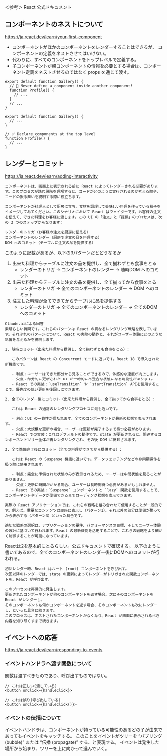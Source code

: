 ＜参考＞
React 公式ドキュメント

## コンポーネントのネストについて
https://ja.react.dev/learn/your-first-component

- コンポーネントがほかのコンポーネントをレンダーすることはできるが、 コンポーネントの定義をネストさせてはいけない。
- 代わりに、すべてのコンポーネントをトップレベルで定義する。
- 子コンポーネントが親コンポーネントの情報を必要とする場合は、コンポーネント定義をネストさせるのではなく props を通じて渡す。

```
export default function Gallery() {
  // 🔴 Never define a component inside another component!
  function Profile() {
    // ...
  }
  // ...
}
```

```
export default function Gallery() {
  // ...
}

// ✅ Declare components at the top level
function Profile() {
  // ...
}
```

## レンダーとコミット
https://ja.react.dev/learn/adding-interactivity

```
コンポーネントは、画面上に表示される前に React によってレンダーされる必要があります。このプロセスが踏む段階を理解すると、コードがどのように実行されるのか考える際や、コードの振る舞いを説明する際に役立ちます。

コンポーネントが料理人として厨房に立ち、食材を調理して美味しい料理を作っている様子をイメージしてみてください。このシナリオにおいて React はウェイターです。お客様の注文を伝えて、できた料理をお客様に渡します。この UI の「注文」と「提供」のプロセスは、次の 3 つのステップからなります：

レンダーのトリガ（お客様の注文を厨房に伝える）
コンポーネントのレンダー（厨房で注文の品を料理する）
DOM へのコミット（テーブルに注文の品を提供する）
```

このように記載があるが、以下の3パターンだとどうなるか
1. 出来た料理からテーブルに注文の品を提供し、全て揃わずとも食事をとる
   - レンダーのトリガ -> コンポーネントのレンダー -> 随時DOM へのコミット
2. 出来た料理からテーブルに注文の品を提供し、全て揃ってから食事をとる
   - レンダーのトリガ -> 全てのコンポーネントのレンダー -> DOM へのコミット
3. 注文した料理が全てできてからテーブルに品を提供する
   - レンダーのトリガ -> 全てのコンポーネントのレンダー -> 全てのDOM へのコミット

```
Claude.aiによる回答
素晴らしい質問です。これらのパターンは React の異なるレンダリング戦略を表しています。それぞれのパターンについて、React の実際の動作と、それがユーザー体験にどのような影響を与えるかを説明します。

1. 随時コミット（出来た料理から提供し、全て揃わずとも食事をとる）:

   このパターンは React の Concurrent モードに近いです。React 18 で導入された新機能です。

   - 利点：ユーザーはできた部分から見ることができるので、体感的な速度が向上します。
   - 欠点：部分的に更新された UI が一時的に不整合な状態になる可能性があります。
   - React での実装：`useTransition` や `startTransition` APIを使用することで、優先度の低い更新を後回しにできます。

2. 全てのレンダー後にコミット（出来た料理から提供し、全て揃ってから食事をとる）:

   これは React の通常のレンダリングプロセスに最も近いです。

   - 利点：UI の一貫性が保たれます。全てのコンポーネントが最新の状態で表示されます。
   - 欠点：大規模な更新の場合、ユーザーは更新が完了するまで待つ必要があります。
   - React での実装：これはデフォルトの動作です。state が更新されると、関連するコンポーネントツリー全体が再レンダリングされ、その後 DOM に反映されます。

3. 全て準備完了後にコミット（全ての料理ができてから提供する）:

   これは React の Suspense 機能に近いです。データフェッチングなどの非同期操作を扱う際に使用されます。

   - 利点：完全に準備された状態のみが表示されるため、ユーザーは中間状態を見ることがありません。
   - 欠点：更新に時間がかかる場合、ユーザーは長時間待つ必要があるかもしれません。
   - React での実装：`Suspense` コンポーネントと `lazy` 関数を使用することで、コンポーネントやデータが準備できるまでローディング状態を表示できます。

実際の React アプリケーションでは、これらの戦略を組み合わせて使用することが一般的です。例えば、重要なコンテンツは即座に表示し（パターン1）、それ以外の部分は準備が整ってから表示する（パターン3）といった具合です。

適切な戦略の選択は、アプリケーションの要件、パフォーマンスの目標、そしてユーザー体験の設計に基づいて行われます。React の最新機能を活用することで、これらの戦略をより細かく制御することが可能になっています。

```

Reactは2を基本的にとるらしい。公式ドキュメントで確認する。
以下のように書いてあるので、全てのコンポーネントのレンダー後にDOMへのコミットが行われる。

```
初回レンダー時、React はルート (root) コンポーネントを呼び出す。
次回以降のレンダーでは、state の更新によってレンダーがトリガされた関数コンポーネントを、React が呼び出す。

このプロセスは再帰的に発生します。
更新されたコンポーネントが他のコンポーネントを返す場合、次にそのコンポーネントを React がレンダーし、
そのコンポーネントも何かコンポーネントを返す場合、そのコンポーネントも次にレンダーし、といった具合に続きます。
このプロセスは、ネストされたコンポーネントがなくなり、React が画面に表示されるべき内容を知り尽くすまで続きます。

```


## イベントへの応答
https://ja.react.dev/learn/responding-to-events

### イベントハンドラへ渡す関数について
関数は渡すべきものであり、呼び出すものではない。

```
// これは正しい(渡している)
<button onClick={handleClick}>

// これは誤り(呼び出している)
<button onClick={handleClick()}>
```

### イベントの伝播について
イベントハンドラは、コンポーネントが持っている可能性のあるどの子が由来であってもイベントをキャッチする。
このことをイベントがツリーを “バブリング (bubble)” または “伝播 (propagate)” する、と表現する。
イベントは発生した場所から始まり、ツリーを上に向かって進んでいく。
